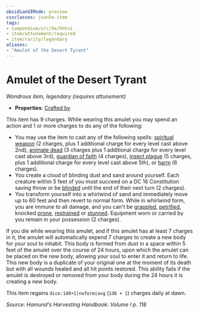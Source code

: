```yaml
---
obsidianUIMode: preview
cssclasses: json5e-item
tags:
- compendium/src/5e/hhhvi
- item/attunement/required
- item/rarity/legendary
aliases: 
- "Amulet of the Desert Tyrant"
---
```

# Amulet of the Desert Tyrant
*Wondrous item, legendary (requires attunement)*  

- **Properties**: [Crafted by](/compendium/rules/item-properties.md#Crafted%20by)

This item has 9 charges. While wearing this amulet you may spend an action and 1 or more charges to do any of the following:

- You may use the item to cast any of the following spells: [spiritual weapon](compendium/spells/spiritual-weapon.md) (2 charges, plus 1 additional charge for every level cast above 2nd), [animate dead](compendium/spells/animate-dead.md) (3 charges plus 1 additional charge for every level cast above 3rd), [guardian of faith](compendium/spells/guardian-of-faith.md) (4 charges), [insect plague](compendium/spells/insect-plague.md) (5 charges, plus 1 additional charge for every level cast above 5th), or [harm](compendium/spells/harm.md) (6 charges).  
- You create a cloud of blinding dust and sand around yourself. Each creature within 5 feet of you must succeed on a DC 16 Constitution saving throw or be [blinded](/compendium/rules/conditions.md#Blinded) until the end of their next turn (2 charges).  
- You transform yourself into a whirlwind of sand and immediately move up to 60 feet and then revert to normal form. While in whirlwind form, you are immune to all damage, and you can't be [grappled](/compendium/rules/conditions.md#Grappled), [petrified](/compendium/rules/conditions.md#Petrified), knocked [prone](/compendium/rules/conditions.md#Prone), [restrained](/compendium/rules/conditions.md#Restrained) or [stunned](/compendium/rules/conditions.md#Stunned). Equipment worn or carried by you remain in your possession (2 charges).  

If you die while wearing this amulet, and if this amulet has at least 7 charges in it, the amulet will automatically expend 7 charges to create a new body for your soul to inhabit. This body is formed from dust in a space within 5 feet of the amulet over the course of 24 hours, upon which the amulet can be placed on the new body, allowing your soul to enter it and return to life. This new body is a duplicate of your original one at the moment of its death but with all wounds healed and all hit points restored. This ability fails if the amulet is destroyed or removed from your body during the 24 hours it is creating a new body.

This item regains `dice:1d8+1|noform|avg` (`1d8 + 1`) charges daily at dawn.

*Source: Hamund's Harvesting Handbook: Volume I p. 118*